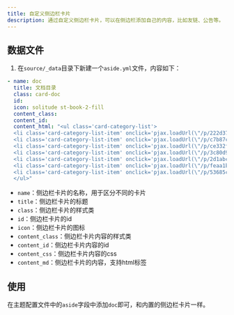 ```yaml
---
title: 自定义侧边栏卡片
description: 通过自定义侧边栏卡片，可以在侧边栏添加自己的内容，比如友链、公告等。
---
```


## 数据文件
1. 在`source/_data`目录下新建一个`aside.yml`文件，内容如下：
```yaml
- name: doc
  title: 文档目录 
  class: card-doc
  id:
  icon: solitude st-book-2-fill
  content_class:
  content_id: 
  content_html: "<ul class='card-category-list'>
  <li class='card-category-list-item' onclick='pjax.loadUrl(\"/p/222d372e.html\")'>🚀 快速开始</li>
  <li class='card-category-list-item' onclick='pjax.loadUrl(\"/p/c7b87cc.html\")'>🔩 主题配置-1</li>
  <li class='card-category-list-item' onclick='pjax.loadUrl(\"/p/ce332f00.html\")'>🏹 主题配置-2</li>
  <li class='card-category-list-item' onclick='pjax.loadUrl(\"/p/3c80d950.html\")'>🎯 主题配置-3</li>
  <li class='card-category-list-item' onclick='pjax.loadUrl(\"/p/2d1abc96.html\")'>🔧 页面配置</li>
  <li class='card-category-list-item' onclick='pjax.loadUrl(\"/p/feaa1bcb.html\")'>📦 主题问答</li>
  <li class='card-category-list-item' onclick='pjax.loadUrl(\"/p/53685c23.html\")'>📝 进阶配置</li>
  </ul>"
```

- `name`：侧边栏卡片的名称，用于区分不同的卡片
- `title`：侧边栏卡片的标题
- `class`：侧边栏卡片的样式类
- `id`：侧边栏卡片的id
- `icon`：侧边栏卡片的图标
- `content_class`：侧边栏卡片内容的样式类
- `content_id`：侧边栏卡片内容的id
- `content_css`：侧边栏卡片内容的css
- `content_md`：侧边栏卡片的内容，支持html标签

## 使用
在主题配置文件中的`aside`字段中添加`doc`即可，和内置的侧边栏卡片一样。